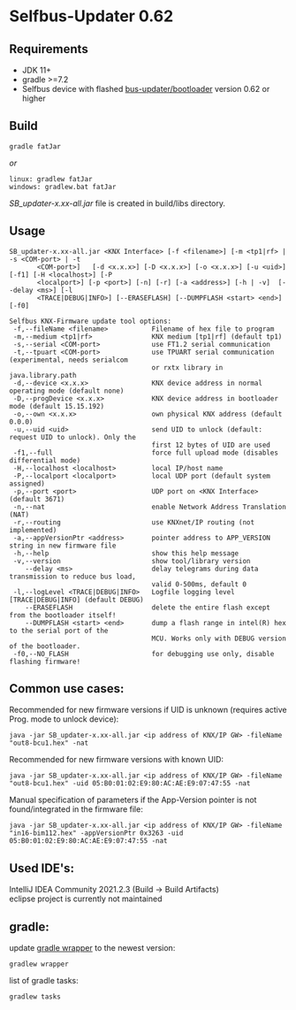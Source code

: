 # Selfbus-Updater 0.62

## Requirements

* JDK 11+
* gradle >=7.2
* Selfbus device with flashed [bus-updater/bootloader](../) version 0.62 or higher

## Build
```
gradle fatJar
```
*or*
```
linux: gradlew fatJar
windows: gradlew.bat fatJar
```
*SB_updater-x.xx-all.jar* file is created in build/libs directory.

## Usage
```
SB_updater-x.xx-all.jar <KNX Interface> [-f <filename>] [-m <tp1|rf> | -s <COM-port> | -t
       <COM-port>]   [-d <x.x.x>] [-D <x.x.x>] [-o <x.x.x>] [-u <uid>] [-f1] [-H <localhost>] [-P
       <localport>] [-p <port>] [-n] [-r] [-a <address>] [-h | -v]  [--delay <ms>] [-l
       <TRACE|DEBUG|INFO>] [--ERASEFLASH] [--DUMPFLASH <start> <end>] [-f0]

Selfbus KNX-Firmware update tool options:
 -f,--fileName <filename>           Filename of hex file to program
 -m,--medium <tp1|rf>               KNX medium [tp1|rf] (default tp1)
 -s,--serial <COM-port>             use FT1.2 serial communication
 -t,--tpuart <COM-port>             use TPUART serial communication (experimental, needs serialcom
                                    or rxtx library in java.library.path
 -d,--device <x.x.x>                KNX device address in normal operating mode (default none)
 -D,--progDevice <x.x.x>            KNX device address in bootloader mode (default 15.15.192)
 -o,--own <x.x.x>                   own physical KNX address (default 0.0.0)
 -u,--uid <uid>                     send UID to unlock (default: request UID to unlock). Only the
                                    first 12 bytes of UID are used
 -f1,--full                         force full upload mode (disables differential mode)
 -H,--localhost <localhost>         local IP/host name
 -P,--localport <localport>         local UDP port (default system assigned)
 -p,--port <port>                   UDP port on <KNX Interface> (default 3671)
 -n,--nat                           enable Network Address Translation (NAT)
 -r,--routing                       use KNXnet/IP routing (not implemented)
 -a,--appVersionPtr <address>       pointer address to APP_VERSION string in new firmware file
 -h,--help                          show this help message
 -v,--version                       show tool/library version
    --delay <ms>                    delay telegrams during data transmission to reduce bus load,
                                    valid 0-500ms, default 0
 -l,--logLevel <TRACE|DEBUG|INFO>   Logfile logging level [TRACE|DEBUG|INFO] (default DEBUG)
    --ERASEFLASH                    delete the entire flash except from the bootloader itself!
    --DUMPFLASH <start> <end>       dump a flash range in intel(R) hex to the serial port of the
                                    MCU. Works only with DEBUG version of the bootloader.
 -f0,--NO_FLASH                     for debugging use only, disable flashing firmware!
```
## Common use cases:
Recommended for new firmware versions if UID is unknown (requires active Prog. mode to unlock device):
```
java -jar SB_updater-x.xx-all.jar <ip address of KNX/IP GW> -fileName "out8-bcu1.hex" -nat
```
Recommended for new firmware versions with known UID:
```
java -jar SB_updater-x.xx-all.jar <ip address of KNX/IP GW> -fileName "out8-bcu1.hex" -uid 05:B0:01:02:E9:80:AC:AE:E9:07:47:55 -nat 
```
Manual specification of parameters if the App-Version pointer is not found/integrated in the firmware file:
```
java -jar SB_updater-x.xx-all.jar <ip address of KNX/IP GW> -fileName "in16-bim112.hex" -appVersionPtr 0x3263 -uid 05:B0:01:02:E9:80:AC:AE:E9:07:47:55 -nat 
```
## Used IDE's:
IntelliJ IDEA Community 2021.2.3 (Build -> Build Artifacts)<br>
eclipse project is currently not maintained
## gradle:
update [gradle wrapper](gradle/wrapper) to the newest version:
```
gradlew wrapper
```

list of gradle tasks:
```
gradlew tasks
```